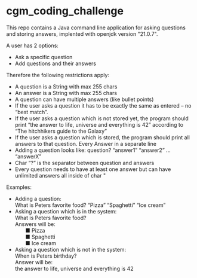 # cgm_coding_challenge

This repo contains a Java command line application for asking questions and storing answers, implented with openjdk version "21.0.7".

A user has 2 options: 
- Ask a specific question 
- Add questions and their answers<br>

Therefore the following restrictions apply:

- A question is a String with max 255 chars
- An answer is a String with max 255 chars
- A question can have multiple answers (like bullet points)
- If the user asks a question it has to be exactly the same as entered – no “best match”.
- If the user asks a question which is not stored yet, the program should print “the answer to life, universe and everything is 42” according to “The hitchhikers guide to the Galaxy”
- If the user asks a question which is stored, the program should print all answers to that question. Every Answer in a separate line
- Adding a question looks like:
question? “answer1” “answer2” ... “answerX”
- Char “?” is the separator between question and answers
- Every question needs to have at least one answer but can have unlimited answers all inside of char "

Examples:

- Adding a question:<br>
What is Peters favorite food? “Pizza” “Spaghetti” “Ice cream”<br>
- Asking a question which is in the system:<br>
What is Peters favorite food?<br>
Answers will be:<br>
  &nbsp;&nbsp;&nbsp;&nbsp;&nbsp;&nbsp; ■ Pizza<br>
  &nbsp;&nbsp;&nbsp;&nbsp;&nbsp;&nbsp; ■ Spaghetti<br>
  &nbsp;&nbsp;&nbsp;&nbsp;&nbsp;&nbsp; ■ Ice cream
- Asking a question which is not in the system:<br>
When is Peters birthday?<br>
Answer will be:<br>
the answer to life, universe and everything is 42